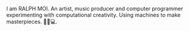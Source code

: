 I am RALPH MOI. An artist, music producer and computer programmer experimenting with computational creativity. Using machines to make masterpieces. 🎸🎵💻.
